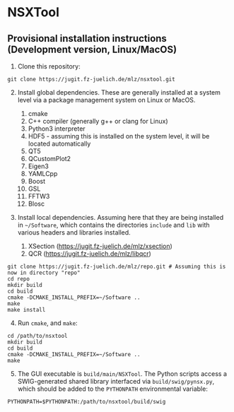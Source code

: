 # NSXTool

## Provisional installation instructions (Development version, Linux/MacOS)

1. Clone this repository:
```
git clone https://jugit.fz-juelich.de/mlz/nsxtool.git
```

2. Install global dependencies. These are generally installed at a system level via a package management system on Linux or MacOS.
    1. cmake
    2. C++ compiler (generally g++ or clang for Linux)
    3. Python3 interpreter
	4. HDF5 - assuming this is installed on the system level, it will be located automatically
    5. QT5
    6. QCustomPlot2
    7. Eigen3
    8. YAMLCpp
    9. Boost
    10. GSL
    11. FFTW3
    12. Blosc

3. Install local dependencies. Assuming here that they are being installed in `~/Software`, which contains the directories `include` and `lib` with various headers and libraries installed.
    1. XSection (https://jugit.fz-juelich.de/mlz/xsection)
    2. QCR (https://jugit.fz-juelich.de/mlz/libqcr)

```
git clone https://jugit.fz-juelich.de/mlz/repo.git # Assuming this is now in directory "repo"
cd repo
mkdir build
cd build
cmake -DCMAKE_INSTALL_PREFIX=~/Software ..
make
make install
```

4. Run `cmake`, and `make`:
```
cd /path/to/nsxtool
mkdir build
cd build
cmake -DCMAKE_INSTALL_PREFIX=~/Software ..
make
```

5. The GUI executable is `build/main/NSXTool`. The Python scripts access a SWIG-generated shared library interfaced via `build/swig/pynsx.py`, which should be added to the `PYTHONPATH` environmental variable:
```
PYTHONPATH=$PYTHONPATH:/path/to/nsxtool/build/swig
```
